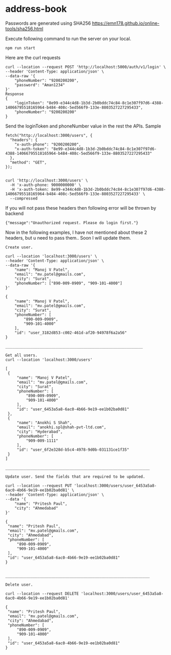 # address-book

Passwords are generated using SHA256
https://emn178.github.io/online-tools/sha256.html

Execute following command to run the server on your local.

`npm run start`

Here are the curl requests

```
curl --location --request POST 'http://localhost:5000/auth/v1/login' \
--header 'Content-Type: application/json' \
--data-raw '{
    "phoneNumber": "9200200200",
    "password": "Aman1234"
}'
Response
{
    "loginToken": "8e99-e344c4d8-1b3d-2b0bddc74c84-8c1e307f97d6-4388-14066795518165964-b484-408c-5ed566f9-133e-8803527227295433",
    "phoneNumber": "9200200200"
}
```

Send the loginToken and phoneNumber value in the rest the APIs. Sample
```
fetch("http://localhost:3000/users", {
  "headers": {
    "x-auth-phone": "9200200200",
    "x-auth-token": "8e99-e344c4d8-1b3d-2b0bddc74c84-8c1e307f97d6-4388-14066795518165964-b484-408c-5ed566f9-133e-8803527227295433"
  },
  "method": "GET",
});


curl 'http://localhost:3000/users' \
  -H 'x-auth-phone: 9000000000' \
  -H 'x-auth-token: 8e99-e344c4d8-1b3d-2b0bddc74c84-8c1e307f97d6-4388-14066795518165964-b484-408c-5ed566f9-133e-8803527227295433' \
  --compressed
```

If you will not pass these headers then following error will be thrown by backend
```
{"message":"Unauthorized request. Please do login first."}
```



Now in the following examples, I have not mentioned about these 2 headers, but u need to pass them.. Soon I will update them.


```
Create user.

curl --location 'localhost:3000/users' \
--header 'Content-Type: application/json' \
--data-raw '{
    "name": "Manoj V Patel",
    "email": "mv.patel@gmails.com",
    "city": "Surat",
    "phoneNumber": ["890-009-0909", "909-101-4000"]
}'

{
    "name": "Manoj V Patel",
    "email": "mv.patel@gmails.com",
    "city": "Surat",
    "phoneNumber": [
        "890-009-0909",
        "909-101-4000"
    ],
    "id": "user_3182d853-c002-461d-af20-94978f6a2a56"
}

____________________________________________________________

Get all users.
curl --location 'localhost:3000/users'

[
 {
     "name": "Manoj V Patel",
     "email": "mv.patel@gmails.com",
     "city": "Surat",
     "phoneNumber": [
         "890-009-0909",
         "909-101-4000"
     ],
     "id": "user_6453a5a8-6ac0-4b66-9e19-ee1b02ba0d81"
 },
 {
     "name": "Anokhi S Shah",
     "email": "anokhi.spl@shah-pvt-ltd.com",
     "city": "Hyderabad",
     "phoneNumber": [
         "909-009-1111"
     ],
     "id": "user_6f2e328d-b5c4-4978-9d0b-031131ce1f35"
 }
]

_______________________________________________________________

Update user. Send the fields that are required to be updated.

curl --location --request PUT 'localhost:3000/users/user_6453a5a8-6ac0-4b66-9e19-ee1b02ba0d81' \
--header 'Content-Type: application/json' \
--data '{
    "name": "Pritesh Paul",
    "city": "Ahmedabad"
}'

{
 "name": "Pritesh Paul",
 "email": "mv.patel@gmails.com",
 "city": "Ahmedabad",
 "phoneNumber": [
     "890-009-0909",
     "909-101-4000"
 ],
 "id": "user_6453a5a8-6ac0-4b66-9e19-ee1b02ba0d81"
}


_______________________________________________________________

Delete user. 

curl --location --request DELETE 'localhost:3000/users/user_6453a5a8-6ac0-4b66-9e19-ee1b02ba0d81'

{
 "name": "Pritesh Paul",
 "email": "mv.patel@gmails.com",
 "city": "Ahmedabad",
 "phoneNumber": [
     "890-009-0909",
     "909-101-4000"
 ],
 "id": "user_6453a5a8-6ac0-4b66-9e19-ee1b02ba0d81"
}

```
